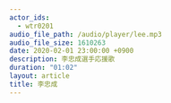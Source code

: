 ```yaml
---
actor_ids:
  - wtr0201
audio_file_path: /audio/player/lee.mp3
audio_file_size: 1610263
date: 2020-02-01 23:00:00 +0900
description: 李忠成選手応援歌
duration: "01:02"
layout: article
title: 李忠成
---
```

